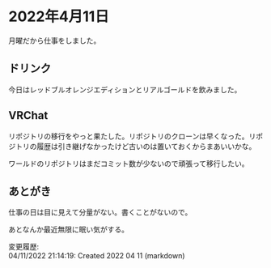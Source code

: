 # 2022年4月11日

月曜だから仕事をしました。

## ドリンク

今日はレッドブルオレンジエディションとリアルゴールドを飲みました。

## VRChat

リポジトリの移行をやっと果たした。リポジトリのクローンは早くなった。リポジトリの履歴は引き継げなかったけど古いのは置いておくからまあいいかな。

ワールドのリポジトリはまだコミット数が少ないので頑張って移行したい。

## あとがき

仕事の日は目に見えて分量がない。書くことがないので。

あとなんか最近無限に眠い気がする。

変更履歴:  
04/11/2022 21:14:19: Created 2022 04 11 (markdown)  

